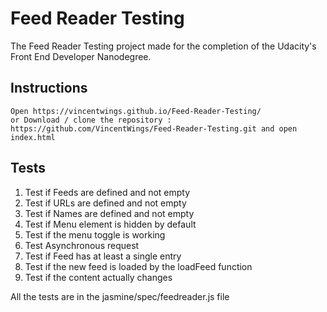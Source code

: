 # Feed Reader Testing

The Feed Reader Testing project made for the completion of the Udacity's Front End Developer Nanodegree.

## Instructions
```
Open https://vincentwings.github.io/Feed-Reader-Testing/ 
or Download / clone the repository :
https://github.com/VincentWings/Feed-Reader-Testing.git and open index.html
```

## Tests
1. Test if Feeds are defined and not empty
2. Test if URLs are defined and not empty
3. Test if Names are defined and not empty
4. Test if Menu element is hidden by default
5. Test if the menu toggle is working
6. Test Asynchronous request
7. Test if Feed has at least a single entry
8. Test if the new feed is loaded by the loadFeed function
9. Test if the content actually changes


All the tests are in the jasmine/spec/feedreader.js file
